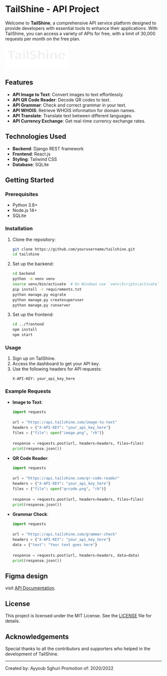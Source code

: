 # TailShine - API Project

Welcome to **TailShine**, a comprehensive API service platform designed to provide developers with essential tools to enhance their applications. With TailShine, you can access a variety of APIs for free, with a limit of 30,000 requests per month on the free plan.


![alt text](https://github.com/AyoubSghuri/TailShine/blob/main/TailSHINE_Frontend/src/images/logoinwhite.png)
## Features

- **API Image to Text**: Convert images to text effortlessly.
- **API QR Code Reader**: Decode QR codes to text.
- **API Grammar**: Check and correct grammar in your text.
- **API WHOIS**: Retrieve WHOIS information for domain names.
- **API Translate**: Translate text between different languages.
- **API Currency Exchange**: Get real-time currency exchange rates.

## Technologies Used

- **Backend**: Django REST framework
- **Frontend**: React.js
- **Styling**: Tailwind CSS
- **Database**: SQLite

## Getting Started

### Prerequisites

- Python 3.8+
- Node.js 14+
- SQLite

### Installation

1. Clone the repository:
    ```bash
    git clone https://github.com/yourusername/tailshine.git
    cd tailshine
    ```

2. Set up the backend:
    ```bash
    cd backend
    python -m venv venv
    source venv/bin/activate  # On Windows use `venv\Scripts\activate`
    pip install -r requirements.txt
    python manage.py migrate
    python manage.py createsuperuser
    python manage.py runserver
    ```

3. Set up the frontend:
    ```bash
    cd ../frontend
    npm install
    npm start
    ```

### Usage

1. Sign up on TailShine.
2. Access the dashboard to get your API key.
3. Use the following headers for API requests:
    ```http
    X-API-KEY: your_api_key_here
    ```

### Example Requests

- **Image to Text**:
    ```python
    import requests

    url = "https://api.tailshine.com/image-to-text"
    headers = {"X-API-KEY": "your_api_key_here"}
    files = {"file": open("image.png", "rb")}

    response = requests.post(url, headers=headers, files=files)
    print(response.json())
    ```

- **QR Code Reader**:
    ```python
    import requests

    url = "https://api.tailshine.com/qr-code-reader"
    headers = {"X-API-KEY": "your_api_key_here"}
    files = {"file": open("qrcode.png", "rb")}

    response = requests.post(url, headers=headers, files=files)
    print(response.json())
    ```

- **Grammar Check**:
    ```python
    import requests

    url = "https://api.tailshine.com/grammar-check"
    headers = {"X-API-KEY": "your_api_key_here"}
    data = {"text": "Your text goes here"}

    response = requests.post(url, headers=headers, data=data)
    print(response.json())
    ```

## Figma design

visit [API Documentation](https://www.figma.com/design/YazCxfTdf9EQGFPVECevWJ/TailShine?node-id=1-957&t=VnCsrDkGDuZqOZ9P-1).

## License

This project is licensed under the MIT License. See the [LICENSE](LICENSE) file for details.

## Acknowledgements

Special thanks to all the contributors and supporters who helped in the development of TailShine.

---

Created by: Ayyoub Sghuri
Promotion of: 2020/2022
